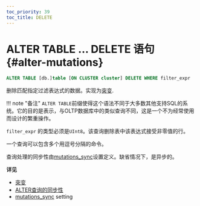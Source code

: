 ```yaml
---
toc_priority: 39
toc_title: DELETE
---
```


# ALTER TABLE … DELETE 语句 {#alter-mutations}

``` sql
ALTER TABLE [db.]table [ON CLUSTER cluster] DELETE WHERE filter_expr
```

删除匹配指定过滤表达式的数据。实现为[突变](../../../sql-reference/statements/alter/index.md#mutations).

!!! note "备注"
    `ALTER TABLE`前缀使得这个语法不同于大多数其他支持SQL的系统。它的目的是表示，与OLTP数据库中的类似查询不同，这是一个不为经常使用而设计的繁重操作。

`filter_expr` 的类型必须是`UInt8`。该查询删除表中该表达式接受非零值的行。

一个查询可以包含多个用逗号分隔的命令。

查询处理的同步性由[mutations_sync](../../../operations/settings/settings.md#mutations_sync)设置定义。缺省情况下，是异步的。

**详见**

-   [突变](../../../sql-reference/statements/alter/index.md#mutations)
-   [ALTER查询的同步性](../../../sql-reference/statements/alter/index.md#synchronicity-of-alter-queries)
-   [mutations_sync](../../../operations/settings/settings.md#mutations_sync) setting
